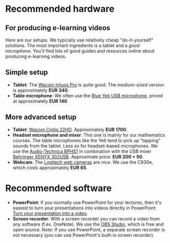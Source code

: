 # Recommended hardware
## For producing e-learning videos

Here are our setups. We typically use relatively cheap "do-it-yourself" solutions. The most important ingredients is a tablet and a *good microphone*. You'll find lots of good guides and resources online about producing e-learning videos. 

## Simple setup

   * **Tablet**: The [Wacom Intuos Pro](http://www.wacom.com/en-us/products/pen-tablets/wacom-intuos-pro) is quite good. The medium-sized version is approximately **EUR 340**.
   * **Table microphone**: We often use the [Blue Yeti USB microphone](https://www.bluedesigns.com/products/yeti/), priced at approximately **EUR 140**

## More advanced setup

   * **Tablet**: [Wacom Cintiq 22HD](http://www.wacom.com/en-us/products/pen-displays/cintiq-22-hd). Approximately **EUR 1700**.
   * **Headset microphone and mixer**: This one is mainly for our mathematics courses. The table microphones like the Yeti tend to pick up "tapping" sounds from the tablet. Less so for headset-based microphones. We use the [Audio-Technica BPHS1](http://www.audio-technica.com/cms/headphones/f36152d8a3580d50/) in combination with the USB mixer [Behringer XENYX 302USB](http://www.music-group.com/Categories/Behringer/Mixers/Analog-Mixers/302USB/p/P0ADV). Approximate price: **EUR 200 + 50**.
   * **Webcam**: The [Logitech web cameras](https://www.logitech.com/en-roeu/video/webcams) are nice. We use the C930e, which costs approximately **EUR 65**. 



# Recommended software

  * **PowerPoint**: If you normally use PowerPoint for your lectures, then it's easiest to turn your presentations into videos directly in PowerPoint: [Turn your presentation into a video](https://support.office.com/en-us/article/Turn-your-presentation-into-a-video-c140551f-cb37-4818-b5d4-3e30815c3e83).
  * **Screen recorder**: With a screen recorder you can record a video from any software (f.ex. OneNote). We use the [OBS Studio](https://obsproject.com/), which is free and open source. Note: If you use PowerPoint, a separate screen recorder is not necessary (you can use PowerPoint's built-in screen recorder).
